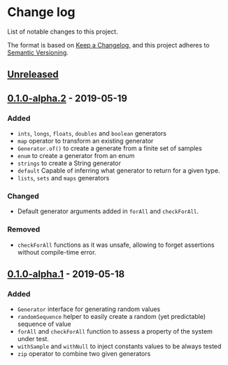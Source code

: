 # Change log
List of notable changes to this project.

The format is based on [Keep a Changelog](https://keepachangelog.com/en/1.0.0),
and this project adheres to [Semantic Versioning](https://semver.org/spec/v2.0.0.html).

## [Unreleased]

## [0.1.0-alpha.2] - 2019-05-19
### Added
* `ints`, `longs`, `floats`, `doubles` and `boolean` generators
* `map` operator to transform an existing generator
* `Generator.of()` to create a generate from a finite set of samples
* `enum` to create a generator from an enum
* `strings` to create a String generator
* `default` Capable of inferring what generator to return for a given type.
* `lists`, `sets` and `maps` generators

### Changed
* Default generator arguments added in `forAll` and `checkForAll`.

### Removed
* `checkForAll` functions as it was unsafe, allowing to forget assertions without compile-time error.

## [0.1.0-alpha.1] - 2019-05-18
### Added
* `Generator` interface for generating random values
* `randomSequence` helper to easily create a random (yet predictable) sequence of value
* `forAll` and `checkForAll` function to assess a property of the system under test.
* `withSample` and `withNull` to inject constants values to be always tested
* `zip` operator to combine two given generators

[Unreleased]: https://github.com/jcornaz/kwik/compare/0.1.0-alpha.2...HEAD
[0.1.0-alpha.2]: https://github.com/jcornaz/kwik/compare/0.1.0-alpha.1...0.1.0-alpha.2
[0.1.0-alpha.1]: https://github.com/jcornaz/kwik/tree/0.1.0-alpha.1
